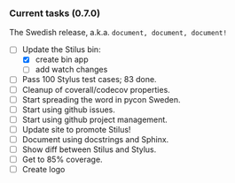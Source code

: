 ### Current tasks (0.7.0)

The Swedish release, a.k.a. `document, document, document!`

 - [ ] Update the Stilus bin:
   - [x] create bin app
   - [ ] add watch changes
 - [ ] Pass 100 Stylus test cases; 83 done.
 - [ ] Cleanup of coverall/codecov properties.
 - [ ] Start spreading the word in pycon Sweden.
 - [ ] Start using github issues.
 - [ ] Start using github project management.
 - [ ] Update site to promote Stilus!
 - [ ] Document using docstrings and Sphinx.
 - [ ] Show diff between Stilus and Stylus.
 - [ ] Get to 85% coverage.
 - [ ] Create logo
